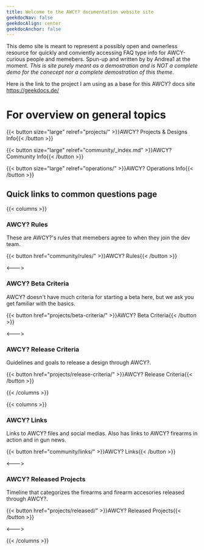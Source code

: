 ```yaml
---
title: Welcome to the AWCY? documentation website site
geekdocNav: false
geekdocAlign: center
geekdocAnchor: false
---
```


<!-- markdownlint-capture -->
<!-- markdownlint-disable MD033 -->

<!--
<span class="badge-placeholder">[![Build Status](https://img.shields.io/drone/build/thegeeklab/hugo-geekdoc?logo=drone&server=https%3A%2F%2Fdrone.thegeeklab.de)](https://drone.thegeeklab.de/thegeeklab/hugo-geekdoc)</span>
<span class="badge-placeholder">[![Hugo Version](https://img.shields.io/badge/hugo-0.83-blue.svg)](https://gohugo.io)</span>
<span class="badge-placeholder">[![GitHub release](https://img.shields.io/github/v/release/thegeeklab/hugo-geekdoc)](https://github.com/thegeeklab/hugo-geekdoc/releases/latest)</span>
<span class="badge-placeholder">[![GitHub contributors](https://img.shields.io/github/contributors/thegeeklab/hugo-geekdoc)](https://github.com/thegeeklab/hugo-geekdoc/graphs/contributors)</span>
<span class="badge-placeholder">[![License: MIT](https://img.shields.io/github/license/thegeeklab/hugo-geekdoc)](https://github.com/thegeeklab/hugo-geekdoc/blob/main/LICENSE)</span>
-->

<!-- markdownlint-restore -->

This demo site is meant to represent a possibly open and ownerless resource for quickly and conviently accessing FAQ type info for AWCY-curious people and memebers. Spun-up and written by by Andrea1 at the moment. *This is site purely meant as a demostration and is NOT a complete demo for the conecept nor a complete demostration of this theme.*

Here is the link to the project I am using as a base for this AWCY? docs site https://geekdocs.de/

# For overview on general topics
{{< button size="large" relref="projects/" >}}AWCY? Projects & Designs Info{{< /button >}}

{{< button size="large" relref="community/_index.md" >}}AWCY? Community Info{{< /button >}}

{{< button size="large" relref="operations/" >}}AWCY? Operations Info{{< /button >}}


## Quick links to common questions page

{{< columns >}}

### AWCY? Rules

These are AWCY?'s rules that memebers agree to when they join the dev team.

{{< button href="community/rules/" >}}AWCY? Rules{{< /button >}}

<--->

### AWCY? Beta Criteria

AWCY? doesn't have much criteria for starting a beta here, but we ask you get familiar with the basics.

{{< button href="projects/beta-criteria/" >}}AWCY? Beta Criteria{{< /button >}}

<--->

### AWCY? Release Criteria

Guidelines and goals to release a design through AWCY?. 

{{< button href="projects/release-criteria/" >}}AWCY? Release Criteria{{< /button >}}

{{< /columns >}}

{{< columns >}}

### AWCY? Links

Links to AWCY? files and social medias. Also has links to AWCY? firearms in action and in gun news.

{{< button href="community/links/" >}}AWCY? Links{{< /button >}}

<--->

### AWCY? Released Projects

Timeline that categorizes the firearms and firearm accesories released through AWCY?.

{{< button href="projects/released/" >}}AWCY? Released Projects{{< /button >}}

<--->

{{< /columns >}}

